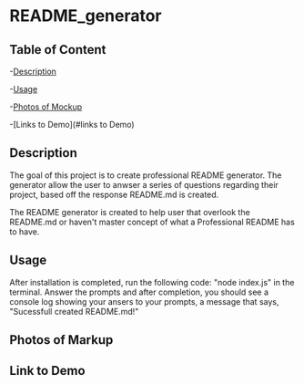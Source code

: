 # README_generator

## Table of Content

-[Description](#descripton)

-[Usage](#usage)

-[Photos of Mockup](#photos-of-markup)

-[Links to Demo](#links to Demo)

## Description

The goal of this project is to create professional README generator. The generator allow the user to anwser a series of questions regarding their project, based off the response README.md is created.

The README generator is created to help user that overlook the README.md or haven't master concept of what a Professional README has to have.

## Usage

After installation is completed, run the following code: "node index.js" in the terminal. Answer the prompts and after completion, you should see a console log showing your ansers to your prompts, a message that says, "Sucessfull created README.md!"

## Photos of Markup

## Link to Demo
